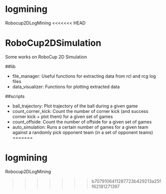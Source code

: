 # logmining
Robocup2DLogMining
<<<<<<< HEAD
# RoboCup2DSimulation
Some works on RoboCup 2D Simulation

##lib
*	file_manager: Useful functions for extracting data from rcl and rcg log files
*	data_visualizer: Functions for plotting extracted data

##scripts
*	ball_trajectory: Plot trajectory of the ball during a given game
*   count_corner_kick: Count the number of corner kick (and success corner kick + plot them) for a given set of games
*   count_offside: Count the number of offside for a given set of games
*   auto_simulation: Runs a certain number of games for a given team against a randomly pick opponent team (in a set of opponent teams)
=======
# logmining
Robocup2DLogMining
>>>>>>> b7079106411287723b429213a25ff62181271397
